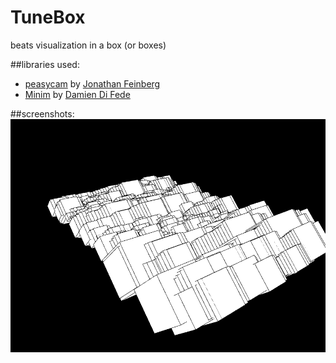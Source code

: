 # TuneBox
beats visualization in a box (or boxes) 

##libraries used:
* [peasycam](http://mrfeinberg.com/peasycam/) by [Jonathan Feinberg](http://mrfeinberg.com/)  
* [Minim](http://code.compartmental.net/tools/minim/) by [Damien Di Fede](http://code.compartmental.net/about/)  

##screenshots:
![screenshot-1](https://raw.githubusercontent.com/alejandrogarciasalas/TuneBox/master/screenshots/screenshot-1.png)
